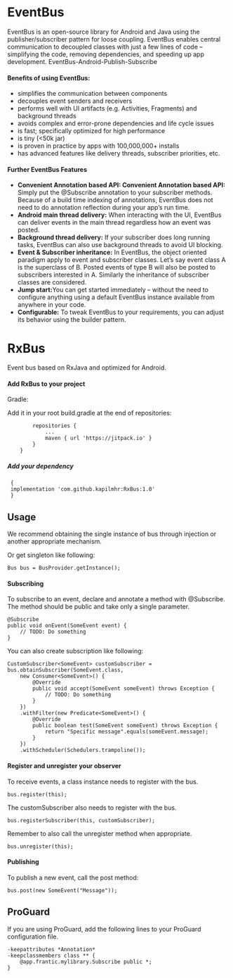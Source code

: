 # EventBus
EventBus is an open-source library for Android and Java using the publisher/subscriber pattern for loose coupling. EventBus enables central communication to decoupled classes with just a few lines of code – simplifying the code, removing dependencies, and speeding up app development.
EventBus-Android-Publish-Subscribe

#### Benefits of using EventBus:
- simplifies the communication between components
- decouples event senders and receivers
- performs well with UI artifacts (e.g.  Activities, Fragments) and background threads
- avoids complex and error-prone dependencies and life cycle issues
- is fast; specifically optimized for high performance
- is tiny (<50k jar)
- is proven in practice by apps with 100,000,000+ installs
- has advanced features like delivery threads, subscriber priorities, etc.

#### Further EventBus Features
- <b>Convenient Annotation based API: Convenient Annotation based API:</b> Simply put the @Subscribe annotation to your subscriber methods. Because of a build time indexing of annotations, EventBus does not need to do annotation reflection during your app’s run time.
- <b>Android main thread delivery:</b> When interacting with the UI, EventBus can deliver events in the main thread regardless how an event was posted.
- <b>Background thread delivery:</b> If your subscriber does long running tasks, EventBus can also use background threads to avoid UI blocking.
- <b>Event & Subscriber inheritance:</b> In EventBus, the object oriented paradigm apply to event and subscriber classes. Let’s say event class A is the superclass of B. Posted events of type B will also be posted to subscribers interested in A. Similarly the inheritance of subscriber classes are considered.
- <b>Jump start:</b>You can get started immediately – without the need to configure anything using a default EventBus instance available from anywhere in your code.
- <b>Configurable:</b> To tweak EventBus to your requirements, you can adjust its behavior using the builder pattern.


RxBus
===========

Event bus based on RxJava and optimized for Android.


#### Add RxBus to your project

Gradle:

Add it in your root build.gradle at the end of repositories:

``` allprojects {
		repositories {
			...
			maven { url 'https://jitpack.io' }
		}
	}

```
    
   ##### Add your dependency
    
``` 
 {
 implementation 'com.github.kapilmhr:RxBus:1.0'
 }
```

Usage
-------

We recommend obtaining the single instance of bus through injection or another appropriate mechanism.

Or get singleton like following:

```
Bus bus = BusProvider.getInstance();
```

#### Subscribing

To subscribe to an event, declare and annotate a method with @Subscribe. The method should be public and take only a single parameter.

```
@Subscribe
public void onEvent(SomeEvent event) {
    // TODO: Do something
}
```

You can also create subscription like following:

```
CustomSubscriber<SomeEvent> customSubscriber = bus.obtainSubscriber(SomeEvent.class,
    new Consumer<SomeEvent>() {
        @Override
        public void accept(SomeEvent someEvent) throws Exception {
            // TODO: Do something
        }
    })
    .withFilter(new Predicate<SomeEvent>() {
        @Override
        public boolean test(SomeEvent someEvent) throws Exception {
            return "Specific message".equals(someEvent.message);
        }
    })
    .withScheduler(Schedulers.trampoline());
```

#### Register and unregister your observer

To receive events, a class instance needs to register with the bus.

```
bus.register(this);
```

The customSubscriber also needs to register with the bus.

```
bus.registerSubscriber(this, customSubscriber);
```

Remember to also call the unregister method when appropriate.
```
bus.unregister(this);
```

#### Publishing

To publish a new event, call the post method:

```
bus.post(new SomeEvent("Message"));
```


ProGuard
-------

If you are using ProGuard, add the following lines to your ProGuard configuration file.

```
-keepattributes *Annotation*
-keepclassmembers class ** {
    @app.frantic.mylibrary.Subscribe public *;
}
```

